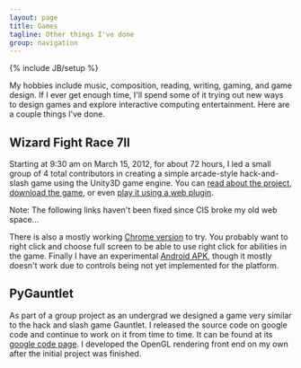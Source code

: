 ```yaml
---
layout: page
title: Games
tagline: Other things I've done
group: navigation
---
```

{% include JB/setup %}

My hobbies include music, composition, reading, writing, gaming, and game design. If I ever get
enough time, I'll spend some of it trying out new ways to design games
and explore interactive computing entertainment. Here are a couple
things I've done.

## Wizard Fight Race 7II
Starting at 9:30 am on March 15, 2012, for about 72 hours, I led a
small group of 4 total contributors in creating a simple arcade-style
hack-and-slash game using the Unity3D game engine. You can [read about
the project](https://sites.google.com/site/72hourgame), [download the
game](https://sites.google.com/site/72hourgame/download), or even
[play it using a web
plugin](/games/WFR7II_Web/WFR7II_Web.html).

Note: The following links haven't been fixed since CIS broke my old web space...

There is also a mostly working [Chrome version](http://www3.hmc.edu/~jspjut/WFR72_Chrome) to try. You
  probably want to right click and choose full screen to be able to
  use right click for abilities in the game.
Finally I have an experimental [Android APK](http://www3.hmc.edu/~jspjut/WFR_Android.apk), though it mostly
  doesn't work due to controls being not yet implemented for the platform.

## PyGauntlet
As part of a group project as an undergrad we designed a game very
similar to the hack and slash game Gauntlet. I released the source
code on google code and continue to work on it from time to time. It
can be found at
its [google code page](http://code.google.com/p/pygauntlet).
I developed the OpenGL rendering front end on my own after the initial
project was finished.




